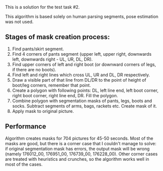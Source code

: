 This is a solution for the test task #2.

This algorithm is based solely on human parsing segments, pose estimation was not used. 

## Stages of mask creation process:
1. Find pants/skirt segment.
2. Find 4 corners of pants segment (upper left, upper right, downwards left, downwards right - UL, UR, DL, DR).
3. Find upper corners of left and right boot (or downward corners of legs, if there are no boots).
4. Find left and right lines which cross UL, UR and DL, DR respectively. 
5. Draw a visible part of that line from DL/DR to the point of height of boot/leg corners, remember that point.
6. Create a polygon with following points: DL, left line end, left boot corner, right boot corner, right line end, DR. Fill the polygon.
7. Combine polygon with segmentation masks of pants, legs, boots and socks. Subtract segments of arms, bags, rackets etc. Create mask of it.
8. Apply mask to original picture.

## Performance 
Algorithm creates masks for 704 pictures for 45-50 seconds. Most of the masks are good, but there is a corner case that I couldn't manage to solve: 
if original segmentation mask has errors, the output mask will be wrong (namely 176012_00, 176951_00, 176739_00, 176228_00). Other corner cases are treated with 
heuristics and crunches, so the algorithm works well in most of the cases.
